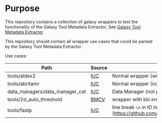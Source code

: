 # Purpose
This repository contains a collection of galaxy wrappers to test the functionality of the Galaxy Tool Metadata Extractor. 
See [Galaxy Tool Metadata Extractor](https://github.com/galaxyproject/galaxy_tool_metadata_extractor)

This repository should contain all wrapper use cases that could be parsed by the Galaxy Tool Metadata Extractor.

Use cases:

Path  | Source | Use case description
------------- | ------------- | -------------
tools/aldex2  | [IUC](https://github.com/galaxyproject/tools-iuc)  | Normal wrapper (with macros)
tools/abritamr  | [IUC](https://github.com/galaxyproject/tools-iuc)  | Normal wrapper (no macros)
data_managers/data_manager_cat  | [IUC](https://github.com/galaxyproject/tools-iuc)  | Data Manager (not parsed !)
tools/2d_auto_threshold  | [BMCV](https://github.com/BMCV/galaxy-image-analysis)  | wrapper with biii xref in wrapper.xml
tools/fastp  | [IUC](https://github.com/galaxyproject/tools-iuc) | line break `\n` in ID in wrapper macro (https://github.com/galaxyproject/galaxy_tool_metadata_extractor/pull/69)
